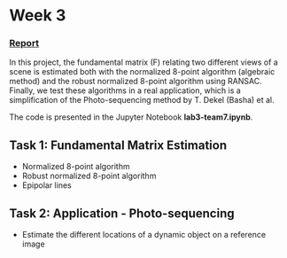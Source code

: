 # Week 3

### [Report](https://github.com/IanRiera/MCV-M4-3D-Vision/blob/master/fundamental_matrix_applications/M4_Lab3_Team7.pdf)

In this project, the fundamental matrix (F) relating two different views of a scene is estimated both with the normalized 8-point algorithm (algebraic method) and the robust normalized 8-point algorithm using RANSAC. Finally, we test these algorithms in a real application, which is a simplification of the Photo-sequencing method by T. Dekel (Basha) et al.

The code is presented in the Jupyter Notebook **lab3-team7.ipynb**. 

## Task 1: Fundamental Matrix Estimation
* Normalized 8-point algorithm
* Robust normalized 8-point algorithm
* Epipolar lines

## Task 2: Application - Photo-sequencing
* Estimate the different locations of a dynamic object on a reference image
